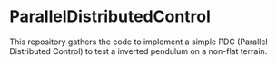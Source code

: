 # ParallelDistributedControl
This repository gathers the code to implement a simple PDC (Parallel Distributed Control) to test a inverted pendulum on a non-flat terrain.
